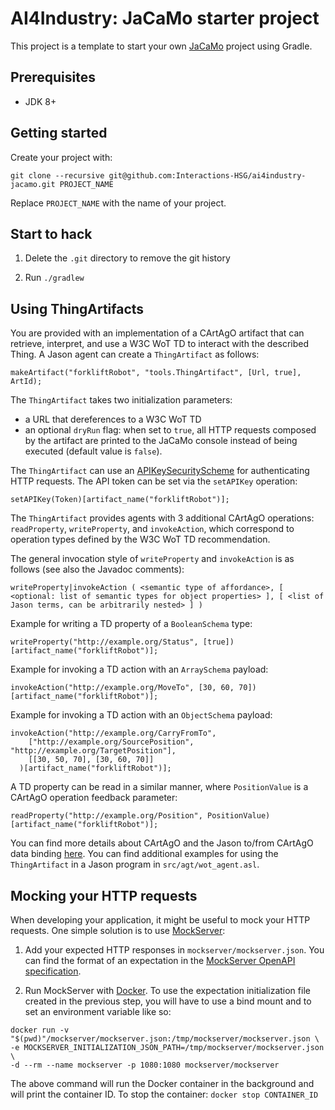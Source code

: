 # AI4Industry: JaCaMo starter project

This project is a template to start your own [JaCaMo](https://github.com/jacamo-lang/jacamo) project using Gradle.

## Prerequisites

- JDK 8+

## Getting started

Create your project with:

```
git clone --recursive git@github.com:Interactions-HSG/ai4industry-jacamo.git PROJECT_NAME
```

Replace `PROJECT_NAME` with the name of your project.

## Start to hack

1. Delete the `.git` directory to remove the git history

2. Run `./gradlew`

## Using ThingArtifacts

You are provided with an implementation of a CArtAgO artifact that can retrieve, interpret, and use a W3C WoT TD to interact with the described Thing. A Jason agent can create a `ThingArtifact` as follows:

```
makeArtifact("forkliftRobot", "tools.ThingArtifact", [Url, true], ArtId);
```

The `ThingArtifact` takes two initialization parameters:
- a URL that dereferences to a W3C WoT TD
- an optional `dryRun` flag: when set to `true`, all HTTP requests composed by the artifact are printed to the JaCaMo console instead of being executed (default value is `false`).

The `ThingArtifact` can use an [APIKeySecurityScheme](https://www.w3.org/TR/wot-thing-description/#apikeysecurityscheme) for authenticating HTTP requests. The API token can be set via the `setAPIKey` operation:

```
setAPIKey(Token)[artifact_name("forkliftRobot")];
```

The `ThingArtifact` provides agents with 3 additional CArtAgO operations: `readProperty`, `writeProperty`, and `invokeAction`, which correspond to operation types defined by the W3C WoT TD recommendation.

The general invocation style of `writeProperty` and `invokeAction` is as follows (see also the Javadoc comments):

```
writeProperty|invokeAction ( <semantic type of affordance>, [ <optional: list of semantic types for object properties> ], [ <list of Jason terms, can be arbitrarily nested> ] )
```

Example for writing a TD property of a `BooleanSchema` type:

```
writeProperty("http://example.org/Status", [true])[artifact_name("forkliftRobot")];
```

Example for invoking a TD action with an `ArraySchema` payload:

```
invokeAction("http://example.org/MoveTo", [30, 60, 70])[artifact_name("forkliftRobot")];
```

Example for invoking a TD action with an `ObjectSchema` payload:

```
invokeAction("http://example.org/CarryFromTo",
    ["http://example.org/SourcePosition", "http://example.org/TargetPosition"],
    [[30, 50, 70], [30, 60, 70]]
  )[artifact_name("forkliftRobot")];
```

A TD property can be read in a similar manner, where `PositionValue` is a CArtAgO operation feedback parameter:

```
readProperty("http://example.org/Position", PositionValue)[artifact_name("forkliftRobot")];
```

You can find more details about CArtAgO and the Jason to/from CArtAgO data binding [here](http://cartago.sourceforge.net/?page_id=47). You can find additional examples for using the `ThingArtifact` in a Jason program in `src/agt/wot_agent.asl`.

## Mocking your HTTP requests

When developing your application, it might be useful to mock your HTTP requests. One simple solution is to use [MockServer](https://www.mock-server.com/):

1. Add your expected HTTP responses in `mockserver/mockserver.json`. You can find the format of an expectation in the [MockServer OpenAPI specification](https://app.swaggerhub.com/apis/jamesdbloom/mock-server-openapi/5.10.x#/Expectation).

2. Run MockServer with [Docker](https://www.docker.com/). To use the expectation initialization file created in the previous step, you will have to use a bind mount and to set an environment variable like so:

```
docker run -v "$(pwd)"/mockserver/mockserver.json:/tmp/mockserver/mockserver.json \
-e MOCKSERVER_INITIALIZATION_JSON_PATH=/tmp/mockserver/mockserver.json \
-d --rm --name mockserver -p 1080:1080 mockserver/mockserver
```

The above command will run the Docker container in the background and will print the container ID. To stop the container: `docker stop CONTAINER_ID`
